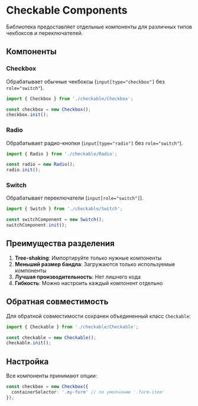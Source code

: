 # Checkable Components

Библиотека предоставляет отдельные компоненты для различных типов чекбоксов и переключателей.

## Компоненты

### Checkbox
Обрабатывает обычные чекбоксы (`input[type="checkbox"]` без `role="switch"`).

```typescript
import { Checkbox } from './checkable/Checkbox';

const checkbox = new Checkbox();
checkbox.init();
```

### Radio
Обрабатывает радио-кнопки (`input[type="radio"]` без `role="switch"`).

```typescript
import { Radio } from './checkable/Radio';

const radio = new Radio();
radio.init();
```

### Switch
Обрабатывает переключатели (`input[role="switch"]`).

```typescript
import { Switch } from './checkable/Switch';

const switchComponent = new Switch();
switchComponent.init();
```

## Преимущества разделения

1. **Tree-shaking**: Импортируйте только нужные компоненты
2. **Меньший размер бандла**: Загружаются только используемые компоненты
3. **Лучшая производительность**: Нет лишнего кода
4. **Гибкость**: Можно настроить каждый компонент отдельно

## Обратная совместимость

Для обратной совместимости сохранен объединенный класс `Checkable`:

```typescript
import { Checkable } from './checkable/Checkable';

const checkable = new Checkable();
checkable.init();
```

## Настройка

Все компоненты принимают опции:

```typescript
const checkbox = new Checkbox({
  containerSelector: '.my-form' // по умолчанию '.form-item'
});
``` 